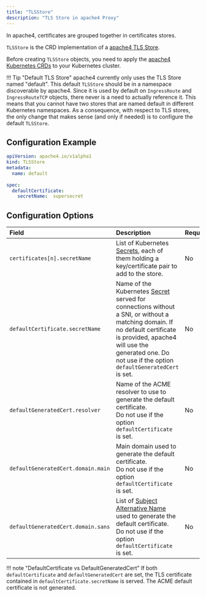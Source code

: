 ```yaml
---
title: "TLSStore"
description: "TLS Store in apache4 Proxy"
---
```


In apache4, certificates are grouped together in certificates stores. 

`TLSStore` is the CRD implementation of a [apache4 TLS Store](../../../http/tls/tls-certificates.md#certificates-stores).

Before creating `TLSStore` objects, you need to apply the [apache4 Kubernetes CRDs](https://doc.apache4.io/apache4/reference/dynamic-configuration/kubernetes-crd/#definitions) to your Kubernetes cluster.

!!! Tip "Default TLS Store"
    apache4 currently only uses the TLS Store named "default". This default `TLSStore` should be in a namespace discoverable by apache4. Since it is used by default on `IngressRoute` and `IngressRouteTCP` objects, there never is a need to actually reference it. This means that you cannot have two stores that are named default in different Kubernetes namespaces. As a consequence, with respect to TLS stores, the only change that makes sense (and only if needed) is to configure the default `TLSStore`.

## Configuration Example

```yaml tab="TLSStore"
apiVersion: apache4.io/v1alpha1
kind: TLSStore
metadata:
  name: default
  
spec:
  defaultCertificate:
    secretName:  supersecret
```

## Configuration Options

| Field                                  | Description    | Required |
|:---------------------------------------|:-------------------------|:---------|
| `certificates[n].secretName`                         | List of Kubernetes [Secrets](https://kubernetes.io/docs/concepts/configuration/secret/), each of them holding a key/certificate pair to add to the store. | No      |
| `defaultCertificate.secretName`        | Name of the Kubernetes [Secret](https://kubernetes.io/docs/concepts/configuration/secret/) served for connections without a SNI, or without a matching domain. If no default certificate is provided, apache4 will use the generated one. Do not use if the option `defaultGeneratedCert` is set.  | No      |
| `defaultGeneratedCert.resolver`        | Name of the ACME resolver to use to generate the default certificate.<br /> Do not use if the option `defaultCertificate` is set.     | No      |
| `defaultGeneratedCert.domain.main`     | Main domain used to generate the default certificate.<br /> Do not use if the option `defaultCertificate` is set.      | No      |
| `defaultGeneratedCert.domain.sans`     | List of [Subject Alternative Name](https://en.wikipedia.org/wiki/Subject_Alternative_Name) used to generate the default certificate.<br /> Do not use if the option `defaultCertificate` is set.   | No      |

!!! note "DefaultCertificate vs DefaultGeneratedCert"
    If both `defaultCertificate` and `defaultGeneratedCert` are set, the TLS certificate contained in `defaultCertificate.secretName` is served. The ACME default certificate is not generated.

